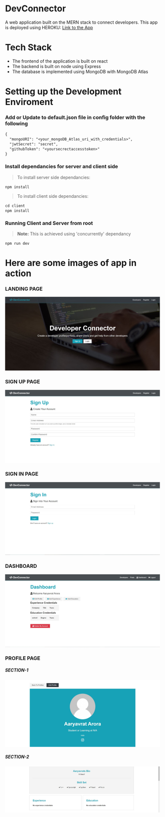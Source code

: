 # DevConnector
A web application built on the MERN stack to connect developers.
This app is deployed using HEROKU:
[Link to the App](https://protected-ridge-28141.herokuapp.com/)

# Tech Stack
* The frontend of the application is built on react
* The backend is built on node using Express
* The database is implemented using MongoDB with MongoDB Atlas

# Setting up the Development Enviroment
### Add or Update to default.json file in config folder with the following
```
{
  "mongoURI": "<your_mongoDB_Atlas_uri_with_credentials>",
  "jwtSecret": "secret",
  "githubToken": "<yoursecrectaccesstoken>"
}
```
### Install dependancies for server and client side
>To install server side dependancies:
```
npm install
```
>To install client side dependancies:
```
cd client
npm install
```
### Running Client and Server from root
> **Note:** This is achieved using 'concurrently' dependancy
```
npm run dev
```

# Here are some images of app in action
### LANDING PAGE
![alt text](AppImages/1.JPG)

### SIGN UP PAGE
![alt text](AppImages/2.JPG)

### SIGN IN PAGE
![alt text](AppImages/3.JPG)

### DASHBOARD
![alt text](AppImages/4.JPG)

### PROFILE PAGE
##### SECTION-1
![alt text](AppImages/5.JPG)
##### SECTION-2
![alt text](AppImages/6.JPG)


